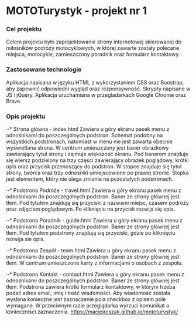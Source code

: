 ﻿# MOTOTurystyk - projekt nr 1
 
### Cel projektu
 Celem projektu było zaprojektowanie strony internetowej skierowanej do miłośników podróży motocyklowych, w której zawarte zostały polecane miejsca, motocykle, zamieszczony poradnik oraz formularz kontaktowy.
 
### Zastosowane technologie
  Aplikacja napisana w języku HTML z wykorzystaniem CSS oraz Boostrap, aby zapewnić odpowiedni wygląd oraz rezponsywność. Skrypty napisane w JS i jQuery. 
Aplikacja uruchamiana w przegladarkach Google Chrome oraz Brave.

### Opis projektu
⋅⋅* Strona główna - index.html
 Zawiera u góry ekranu pasek menu z odnośnikami do poszczególnych podstron. Schemat podobny na wszystkich podstronach, natomiast w menu nie jest zawarta obecnie wyświetlana strona. W centrum umieszczony jest baner obrazkowy zawierający tytuł strony i zajmuje większość ekranu. Pod banerem znajduje się wiersz podzielony na trzy części zawierający obrazek poglądowy, krótki opis oraz przycisk przenoszący do podstron. W stopce znajduje się tytuł strony, twórca oraz trzy odnośniki umiejscowione po prawej stronie. Stopka jest elementem, który nie ulega zmianie na pozostałych podstronach.

⋅⋅* Podstrona Podróże - travel.html
 Zawiera u góry ekranu pasek menu z odnośnikami do poszczególnych podstron. Baner ze strony głównej jest tłem. Pod tytułem znajdują się przyciski z nazwami miejsc, czasem podróży oraz zdjęciem poglądowym. Po kliknięciu na przycisk rozwija się opis.
 
⋅⋅* Podstrona Poradnik - guide.html
 Zawiera u góry ekranu pasek menu z odnośnikami do poszczególnych podstron. Baner ze strony głównej jest tłem. Pod tytułem podstrony znajdują się przyciski, gdzie po kliknięciu rozwija sie opis. 
 
⋅⋅* Podstrona Zespół - team.html
 Zawiera u góry ekranu pasek menu z odnośnikami do poszczególnych podstron. Baner ze strony głównej jest tłem. W centrum umieszczone karty z informacjami o osobach z zespołu.
 
⋅⋅* Podstrona Kontakt - contact.html
 Zawiera u góry ekranu pasek menu z odnośnikami do poszczególnych podstron. Baner ze strony głównej jest tłem. Podstrona zawiera krótki formularz kontaktowy, w którym trzeba podać adres email, imię i treść wiadomości. Aby wiadomość została wysłana konieczne jest zaznaczenie pola checkbox z opisem pole wymagane. W przeciwnym razie przeglądarka wyrzuci komunikat o konieczniści zaznaczenia. 
https://maciejroszak.github.io/mototurystyk/ 
